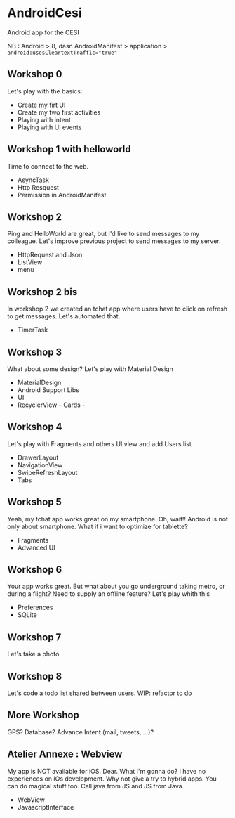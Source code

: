 # AndroidCesi
Android app for the CESI 

NB : Android > 8, dasn AndroidManifest > application >
`android:usesCleartextTraffic="true"`

## Workshop 0 
Let's play with the basics:
* Create my firt UI
* Create my two first activities
* Playing with intent
* Playing with UI events

## Workshop 1 with helloworld
Time to connect to the web.
* AsyncTask
* Http Resquest
* Permission in AndroidManifest

## Workshop 2
Ping and HelloWorld are great, but I'd like to send messages to my colleague. 
Let's improve previous project to send messages to my server.
* HttpRequest and Json
* ListView 
* menu

## Workshop 2 bis
In workshop 2 we created an tchat app where users have to click on refresh to get messages.
Let's automated that.
* TimerTask

## Workshop 3
What about some design? 
Let's play with Material Design
* MaterialDesign
* Android Support Libs
* UI
* RecyclerView - Cards -

## Workshop 4
Let's play with Fragments and others UI view and add Users list
* DrawerLayout
* NavigationView
* SwipeRefreshLayout
* Tabs


## Workshop 5
Yeah, my tchat app works great on my smartphone. 
Oh, wait!! Android is not only about smartphone. What if i want to optimize for tablette? 
* Fragments
* Advanced UI


## Workshop 6
Your app works great. But what about you go underground taking metro, or during a flight? 
Need to supply an offline feature? 
Let's play whith this
* Preferences
* SQLite

## Workshop 7
Let's take a photo

## Workshop 8
Let's code a todo list shared between users.
WIP: refactor to do

## More Workshop 
GPS? Database? Advance Intent (mail, tweets, ...)? 

## Atelier Annexe : Webview
My app is NOT available for iOS. Dear. What I'm gonna do? I have no experiences on iOs development. 
Why not give a try to hybrid apps. You can do magical stuff too.
Call java from JS and JS from Java.  
* WebView
* JavascriptInterface

